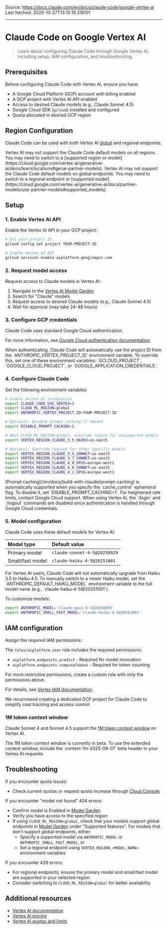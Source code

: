 Source: https://docs.claude.com/en/docs/claude-code/google-vertex-ai
Last fetched: 2025-10-27T13:15:19.318101

---

# Claude Code on Google Vertex AI

> Learn about configuring Claude Code through Google Vertex AI, including setup, IAM configuration, and troubleshooting.

## Prerequisites

Before configuring Claude Code with Vertex AI, ensure you have:

* A Google Cloud Platform (GCP) account with billing enabled
* A GCP project with Vertex AI API enabled
* Access to desired Claude models (e.g., Claude Sonnet 4.5)
* Google Cloud SDK (`gcloud`) installed and configured
* Quota allocated in desired GCP region

## Region Configuration

Claude Code can be used with both Vertex AI [global](https://cloud.google.com/blog/products/ai-machine-learning/global-endpoint-for-claude-models-generally-available-on-vertex-ai) and regional endpoints.

<Note>
  Vertex AI may not support the Claude Code default models on all regions. You may need to switch to a [supported region or model](https://cloud.google.com/vertex-ai/generative-ai/docs/learn/locations#genai-partner-models).
</Note>

<Note>
  Vertex AI may not support the Claude Code default models on global endpoints. You may need to switch to a regional endpoint or [supported model](https://cloud.google.com/vertex-ai/generative-ai/docs/partner-models/use-partner-models#supported_models).
</Note>

## Setup

### 1. Enable Vertex AI API

Enable the Vertex AI API in your GCP project:

```bash  theme={null}
# Set your project ID
gcloud config set project YOUR-PROJECT-ID

# Enable Vertex AI API
gcloud services enable aiplatform.googleapis.com
```

### 2. Request model access

Request access to Claude models in Vertex AI:

1. Navigate to the [Vertex AI Model Garden](https://console.cloud.google.com/vertex-ai/model-garden)
2. Search for "Claude" models
3. Request access to desired Claude models (e.g., Claude Sonnet 4.5)
4. Wait for approval (may take 24-48 hours)

### 3. Configure GCP credentials

Claude Code uses standard Google Cloud authentication.

For more information, see [Google Cloud authentication documentation](https://cloud.google.com/docs/authentication).

<Note>
  When authenticating, Claude Code will automatically use the project ID from the `ANTHROPIC_VERTEX_PROJECT_ID` environment variable. To override this, set one of these environment variables: `GCLOUD_PROJECT`, `GOOGLE_CLOUD_PROJECT`, or `GOOGLE_APPLICATION_CREDENTIALS`.
</Note>

### 4. Configure Claude Code

Set the following environment variables:

```bash  theme={null}
# Enable Vertex AI integration
export CLAUDE_CODE_USE_VERTEX=1
export CLOUD_ML_REGION=global
export ANTHROPIC_VERTEX_PROJECT_ID=YOUR-PROJECT-ID

# Optional: Disable prompt caching if needed
export DISABLE_PROMPT_CACHING=1

# When CLOUD_ML_REGION=global, override region for unsupported models
export VERTEX_REGION_CLAUDE_3_5_HAIKU=us-east5

# Optional: Override regions for other specific models
export VERTEX_REGION_CLAUDE_3_5_SONNET=us-east5
export VERTEX_REGION_CLAUDE_3_7_SONNET=us-east5
export VERTEX_REGION_CLAUDE_4_0_OPUS=europe-west1
export VERTEX_REGION_CLAUDE_4_0_SONNET=us-east5
export VERTEX_REGION_CLAUDE_4_1_OPUS=europe-west1
```

<Note>
  [Prompt caching](/en/docs/build-with-claude/prompt-caching) is automatically supported when you specify the `cache_control` ephemeral flag. To disable it, set `DISABLE_PROMPT_CACHING=1`. For heightened rate limits, contact Google Cloud support.
</Note>

<Note>
  When using Vertex AI, the `/login` and `/logout` commands are disabled since authentication is handled through Google Cloud credentials.
</Note>

### 5. Model configuration

Claude Code uses these default models for Vertex AI:

| Model type       | Default value                |
| :--------------- | :--------------------------- |
| Primary model    | `claude-sonnet-4-5@20250929` |
| Small/fast model | `claude-haiku-4-5@20251001`  |

<Note>
  For Vertex AI users, Claude Code will not automatically upgrade from Haiku 3.5 to Haiku 4.5. To manually switch to a newer Haiku model, set the `ANTHROPIC_DEFAULT_HAIKU_MODEL` environment variable to the full model name (e.g., `claude-haiku-4-5@20251001`).
</Note>

To customize models:

```bash  theme={null}
export ANTHROPIC_MODEL='claude-opus-4-1@20250805'
export ANTHROPIC_SMALL_FAST_MODEL='claude-haiku-4-5@20251001'
```

## IAM configuration

Assign the required IAM permissions:

The `roles/aiplatform.user` role includes the required permissions:

* `aiplatform.endpoints.predict` - Required for model invocation
* `aiplatform.endpoints.computeTokens` - Required for token counting

For more restrictive permissions, create a custom role with only the permissions above.

For details, see [Vertex IAM documentation](https://cloud.google.com/vertex-ai/docs/general/access-control).

<Note>
  We recommend creating a dedicated GCP project for Claude Code to simplify cost tracking and access control.
</Note>

### 1M token context window

Claude Sonnet 4 and Sonnet 4.5 support the [1M token context window](/en/docs/build-with-claude/context-windows#1m-token-context-window) on Vertex AI.

<Note>
  The 1M token context window is currently in beta. To use the extended context window, include the `context-1m-2025-08-07` beta header in your Vertex AI requests.
</Note>

## Troubleshooting

If you encounter quota issues:

* Check current quotas or request quota increase through [Cloud Console](https://cloud.google.com/docs/quotas/view-manage)

If you encounter "model not found" 404 errors:

* Confirm model is Enabled in [Model Garden](https://console.cloud.google.com/vertex-ai/model-garden)
* Verify you have access to the specified region
* If using `CLOUD_ML_REGION=global`, check that your models support global endpoints in [Model Garden](https://console.cloud.google.com/vertex-ai/model-garden) under "Supported features". For models that don't support global endpoints, either:
  * Specify a supported model via `ANTHROPIC_MODEL` or `ANTHROPIC_SMALL_FAST_MODEL`, or
  * Set a regional endpoint using `VERTEX_REGION_<MODEL_NAME>` environment variables

If you encounter 429 errors:

* For regional endpoints, ensure the primary model and small/fast model are supported in your selected region
* Consider switching to `CLOUD_ML_REGION=global` for better availability

## Additional resources

* [Vertex AI documentation](https://cloud.google.com/vertex-ai/docs)
* [Vertex AI pricing](https://cloud.google.com/vertex-ai/pricing)
* [Vertex AI quotas and limits](https://cloud.google.com/vertex-ai/docs/quotas)